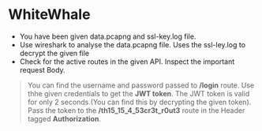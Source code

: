 **WhiteWhale**
============


  * You have been given data.pcapng and ssl-key.log file.
  * Use wireshark to analyse the data.pcapng file. Uses the ssl-ley.log to decrypt the given file  
  * Check for the active routes in the given API. Inspect the important request Body.



> You can find the username and password passed to **/login** route. 
> Use thhe given credentials to get the **JWT token**. 
> The JWT token is valid for only 2 seconds.(You can find this by decrypting the given token).
> Pass the token to the **/th15_15_4_53cr3t_r0ut3** route in the Header tagged **Authorization**. 


